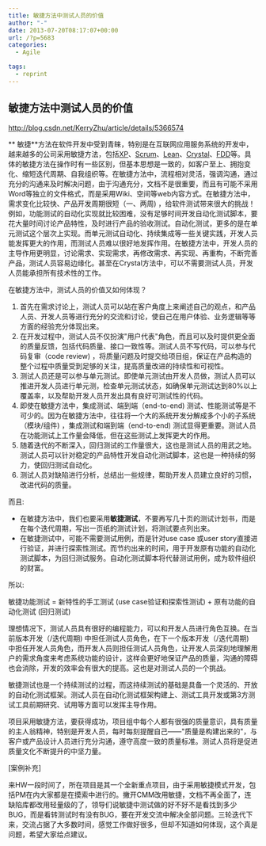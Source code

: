 ```yaml
---
title: 敏捷方法中测试人员的价值
author: "-"
date: 2013-07-20T08:17:07+00:00
url: /?p=5683
categories:
  - Agile

tags:
  - reprint
---
```

## 敏捷方法中测试人员的价值
<http://blog.csdn.net/KerryZhu/article/details/5366574>

** 敏捷**方法在软件开发中受到青睐，特别是在互联网应用服务系统的开发中，越来越多的公司采用敏捷方法，包括[XP][1]、[Scrum][2]、[Lean][3]、[Crystal][4]、[FDD][5]等。具体的敏捷方法在操作时有一些区别，但基本思想是一致的，如客户至上、拥抱变化、缩短迭代周期、自我组织等。在敏捷方法中，流程相对灵活，强调沟通，通过充分的沟通来及时解决问题，由于沟通充分，文档不是很重要，而且有可能不采用Word等独立的文件格式，而是采用Wiki、空间等web内容方式。在敏捷方法中，需求变化比较快、产品开发周期很短（一、两周) ，给软件测试带来很大的挑战！例如，功能测试的自动化实现就比较困难，没有足够时间开发自动化测试脚本，要花大量时间讨论产品特性，及时进行产品的验收测试。自动化测试，更多的是在单元测试这个层次上实现。而单元测试自动化、持续集成等一些关键实践，开发人员能发挥更大的作用，而测试人员难以很好地发挥作用。在敏捷方法中，开发人员的主导作用更明显，讨论需求、实现需求，再修改需求、再实现、再重构，不断完善产品，测试人员容易边缘化。甚至在Crystal方法中，可以不需要测试人员，开发人员能承担所有技术性的工作。


在敏捷方法中，测试人员的价值又如何体现？

  1. 首先在需求讨论上，测试人员可以站在客户角度上来阐述自己的观点，和产品人员、开发人员等进行充分的交流和讨论，使自己在用户体验、业务逻辑等等方面的经验充分体现出来。
  2. 在开发过程中，测试人员不仅扮演"用户代表"角色，而且可以及时提供更全面的质量反馈，包括代码质量、接口一致性等。测试人员不写代码，可以参与代码复审（code review) ，将质量问题及时提交给项目组，保证在产品构造的整个过程中质量受到足够的关注，提高质量改进的持续性和可视性。
  3. 测试人员还是可以参与单元测试。即使单元测试由开发人员做，测试人员可以推进开发人员进行单元测，检查单元测试状态，如确保单元测试达到80%以上覆盖率，以及帮助开发人员开发出具有良好可测试性的代码。
  4. 即使在敏捷方法中，集成测试、端到端（end-to-end) 测试、性能测试等是不可少的。因为在敏捷方法中，往往将一个大的系统开发分解成多个小的子系统（模块/组件) ，集成测试和端到端（end-to-end) 测试显得更重要。测试人员在功能测试上工作量会降低，但在这些测试上发挥更大的作用。
  5. 随着迭代的不断深入，回归测试的工作量很大，这也是测试人员的用武之地。 测试人员可以针对稳定的产品特性开发自动化测试脚本，这也是一种持续的努力，使回归测试自动化。
  6. 测试人员对缺陷进行分析，总结出一些规律，帮助开发人员建立良好的习惯，改进代码的质量。

而且: 

  * 在敏捷方法中，我们也要采用**敏捷测试**，不要再写几十页的测试计划书，而是在每个迭代周期，写出一页纸的测试计划，将测试要点列出来。
  * 在敏捷测试中，可能不需要测试用例，而是针对use case 或user story直接进行验证，并进行探索性测试。而节约出来的时间，用于开发原有功能的自动化测试脚本，为回归测试服务。自动化测试脚本将代替测试用例，成为软件组织的财富。

所以: 
  
敏捷功能测试 = 新特性的手工测试 (use case验证和探索性测试)  + 原有功能的自动化测试 (回归测试)


理想情况下，测试人员具有很好的编程能力，可以和开发人员进行角色互换。在当前版本开发（/迭代周期) 中担任测试人员角色，在下一个版本开发（/迭代周期) 中担任开发人员角色，而开发人员则担任测试人员角色，让开发人员深刻地理解用户的需求角度来考虑系统功能的设计，这样会更好地保证产品的质量，沟通的障碍也会消除，开发的效率会有很大的提高。这也是对测试人员的一个挑战。


敏捷测试也是一个持续测试的过程，而这持续测试的基础是具备一个灵活的、开放的自动化测试框架。测试人员在自动化测试框架构建上、测试工具开发或第3方测试工具前期研究、试用等方面可以发挥主导作用。


项目采用敏捷方法，要获得成功，项目组中每个人都有很强的质量意识，具有质量的主人翁精神，特别是开发人员，每时每刻提醒自己——"质量是构建出来的"，与客户或产品设计人员进行充分沟通，遵守高度一致的质量标准。测试人员将是促进质量文化不断提升的中坚力量。


[案例补充]

来HW一段时间了，所在项目是其一个全新重点项目，由于采用敏捷模式开发，包括PM在内大家都是在摸索中进行的。撇开CMM改用敏捷，文档不再全面了，连缺陷库都改用轻量级的了，领导们说敏捷中测试做的好不好不是看找到多少BUG，而是看转测试时有没有BUG，要在开发交流中解决全部问题。三轮迭代下来，交流占据了大多数时间，感觉工作做好很多，但却不知道如何体现，这个真是问题，希望大家给点建议。

 [1]: http://www.extremeprogramming.org/
 [2]: http://www.scrumalliance.org/
 [3]: http://leansoftwareengineering.com/
 [4]: http://alistair.cockburn.us/Crystal+methodologies
 [5]: http://www.featuredrivendevelopment.com/